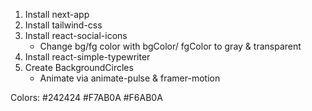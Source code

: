 1. Install next-app
2. Install tailwind-css
3. Install react-social-icons
   - Change bg/fg color with bgColor/ fgColor to gray & transparent
4. Install react-simple-typewriter
5. Create BackgroundCircles
   - Animate via animate-pulse & framer-motion

Colors:
#242424
#F7AB0A
#F6AB0A
